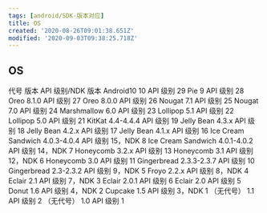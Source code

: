```yaml
---
tags: [android/SDK-版本对应]
title: OS
created: '2020-08-26T09:01:38.651Z'
modified: '2020-09-03T09:38:25.718Z'
---
```


## OS
代号	版本	API 级别/NDK 版本
Android10	10	API 级别 29
Pie	9	API 级别 28
Oreo	8.1.0	API 级别 27
Oreo	8.0.0	API 级别 26
Nougat	7.1	API 级别 25
Nougat	7.0	API 级别 24
Marshmallow	6.0	API 级别 23
Lollipop	5.1	API 级别 22
Lollipop	5.0	API 级别 21
KitKat	4.4-4.4.4	API 级别 19
Jelly Bean	4.3.x	API 级别 18
Jelly Bean	4.2.x	API 级别 17
Jelly Bean	4.1.x	API 级别 16
Ice Cream Sandwich	4.0.3-4.0.4	API 级别 15，NDK 8
Ice Cream Sandwich	4.0.1-4.0.2	API 级别 14，NDK 7
Honeycomb	3.2.x	API 级别 13
Honeycomb	3.1	API 级别 12，NDK 6
Honeycomb	3.0	API 级别 11
Gingerbread	2.3.3-2.3.7	API 级别 10
Gingerbread	2.3-2.3.2	API 级别 9，NDK 5
Froyo	2.2.x	API 级别 8，NDK 4
Eclair	2.1	API 级别 7，NDK 3
Eclair	2.0.1	API 级别 6
Eclair	2.0	API 级别 5
Donut	1.6	API 级别 4，NDK 2
Cupcake	1.5	API 级别 3，NDK 1
（无代号）	1.1	API 级别 2
（无代号）	1.0	API 级别 1
